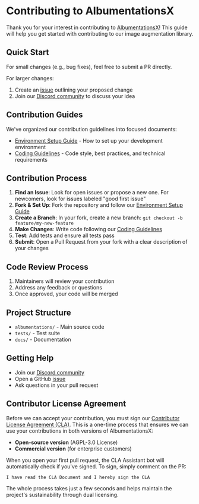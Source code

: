 # Contributing to AlbumentationsX

Thank you for your interest in contributing to [AlbumentationsX](https://albumentations.ai/)! This guide will help you get started with contributing to our image augmentation library.

## Quick Start

For small changes (e.g., bug fixes), feel free to submit a PR directly.

For larger changes:

1. Create an [issue](https://github.com/albumentations-team/AlbumentationsX/issues) outlining your proposed change
2. Join our [Discord community](https://discord.gg/e6zHCXTvaN) to discuss your idea

## Contribution Guides

We've organized our contribution guidelines into focused documents:

- [Environment Setup Guide](docs/contributing/environment_setup.md) - How to set up your development environment
- [Coding Guidelines](docs/contributing/coding_guidelines.md) - Code style, best practices, and technical requirements

## Contribution Process

1. **Find an Issue**: Look for open issues or propose a new one. For newcomers, look for issues labeled "good first issue"
2. **Fork & Set Up**: Fork the repository and follow our [Environment Setup Guide](docs/contributing/environment_setup.md)
3. **Create a Branch**: In your fork, create a new branch: `git checkout -b feature/my-new-feature`
4. **Make Changes**: Write code following our [Coding Guidelines](docs/contributing/coding_guidelines.md)
5. **Test**: Add tests and ensure all tests pass
6. **Submit**: Open a Pull Request from your fork with a clear description of your changes

## Code Review Process

1. Maintainers will review your contribution
2. Address any feedback or questions
3. Once approved, your code will be merged

## Project Structure

- `albumentations/` - Main source code
- `tests/` - Test suite
- `docs/` - Documentation

## Getting Help

- Join our [Discord community](https://discord.gg/e6zHCXTvaN)
- Open a GitHub [issue](https://github.com/albumentations-team/AlbumentationsX/issues)
- Ask questions in your pull request

## Contributor License Agreement

Before we can accept your contribution, you must sign our [Contributor License Agreement (CLA)](CLA.md). This is a one-time process that ensures we can use your contributions in both versions of AlbumentationsX:

- **Open-source version** (AGPL-3.0 License)
- **Commercial version** (for enterprise customers)

When you open your first pull request, the CLA Assistant bot will automatically check if you've signed. To sign, simply comment on the PR:

```
I have read the CLA Document and I hereby sign the CLA
```

The whole process takes just a few seconds and helps maintain the project's sustainability through dual licensing.

